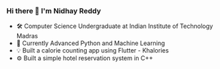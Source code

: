 ### Hi there 👋  I'm Nidhay Reddy
- 🛠️ Computer Science Undergraduate at Indian Institute of Technology Madras 
- 🔧 Currently Advanced Python and Machine Learning
- 💡 Built a calorie counting app using Flutter  - Khalories
- ⚙  Built a simple hotel reservation system in C++

<!--
**vinkar-89/vinkar-89** is a ✨ _special_ ✨ repository because its `README.md` (this file) appears on your GitHub profile.

Here are some ideas to get you started:

- 🔭 I’m currently working on ...
- 🌱 I’m currently learning ...
- 👯 I’m looking to collaborate on ...
- 🤔 I’m looking for help with ...
- 💬 Ask me about ...
- 📫 How to reach me: ...
- 😄 Pronouns: ...
- ⚡ Fun fact: ...
-->
